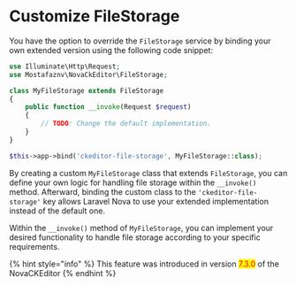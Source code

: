 # Customize FileStorage

You have the option to override the `FileStorage` service by binding your own extended version using the following code snippet:

```php
use Illuminate\Http\Request;
use Mostafaznv\NovaCkEditor\FileStorage;

class MyFileStorage extends FileStorage
{
    public function __invoke(Request $request)
    {
        // TODO: Change the default implementation.
    }
}

$this->app->bind('ckeditor-file-storage', MyFileStorage::class);
```

By creating a custom `MyFileStorage` class that extends `FileStorage`, you can define your own logic for handling file storage within the `__invoke()` method. Afterward, binding the custom class to the `'ckeditor-file-storage'` key allows Laravel Nova to use your extended implementation instead of the default one.

Within the `__invoke()` method of `MyFileStorage`, you can implement your desired functionality to handle file storage according to your specific requirements.



{% hint style="info" %}
This feature was introduced in version <mark style="color:red;">7.3.0</mark> of the NovaCKEditor
{% endhint %}



